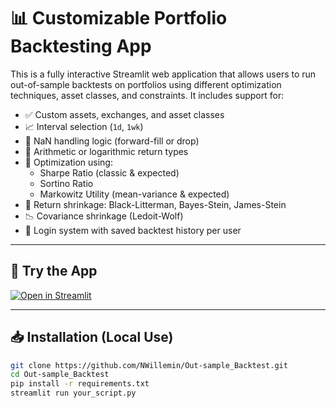 # 📊 Customizable Portfolio Backtesting App

This is a fully interactive Streamlit web application that allows users to run out-of-sample backtests on portfolios using different optimization techniques, asset classes, and constraints. It includes support for:

- ✅ Custom assets, exchanges, and asset classes
- 📈 Interval selection (`1d`, `1wk`)
- 🔄 NaN handling logic (forward-fill or drop)
- 🔢 Arithmetic or logarithmic return types
- 🧠 Optimization using:
  - Sharpe Ratio (classic & expected)
  - Sortino Ratio
  - Markowitz Utility (mean-variance & expected)
- 🧠 Return shrinkage: Black-Litterman, Bayes-Stein, James-Stein
- 📉 Covariance shrinkage (Ledoit-Wolf)
- 🔐 Login system with saved backtest history per user

---

## 🚀 Try the App

[![Open in Streamlit](https://static.streamlit.io/badges/streamlit_badge_black_white.svg)](https://out-samplebacktest-y2stywv8ct4quep8qba45t.streamlit.app/)

---

## 📥 Installation (Local Use)

```bash
git clone https://github.com/NWillemin/Out-sample_Backtest.git
cd Out-sample_Backtest
pip install -r requirements.txt
streamlit run your_script.py
